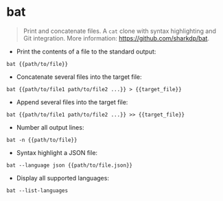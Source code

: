 # bat

> Print and concatenate files.
> A `cat` clone with syntax highlighting and Git integration.
> More information: <https://github.com/sharkdp/bat>.

- Print the contents of a file to the standard output:

`bat {{path/to/file}}`

- Concatenate several files into the target file:

`bat {{path/to/file1 path/to/file2 ...}} > {{target_file}}`

- Append several files into the target file:

`bat {{path/to/file1 path/to/file2 ...}} >> {{target_file}}`

- Number all output lines:

`bat -n {{path/to/file}}`

- Syntax highlight a JSON file:

`bat --language json {{path/to/file.json}}`

- Display all supported languages:

`bat --list-languages`
